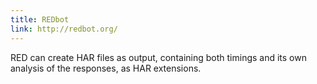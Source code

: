 ```yaml
---
title: REDbot
link: http://redbot.org/
---
```


RED can create HAR files as output, containing both timings and its own analysis of the responses, as HAR extensions.
